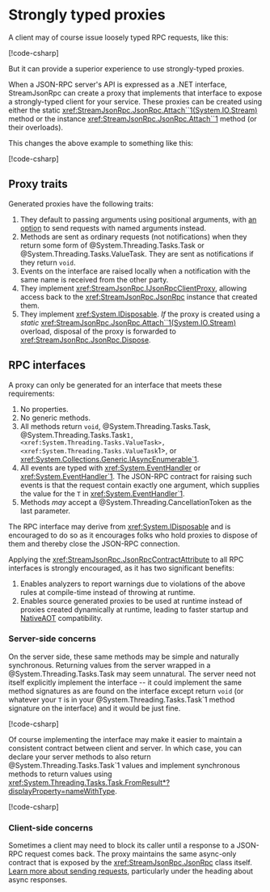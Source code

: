 # Strongly typed proxies

A client may of course issue loosely typed RPC requests, like this:

[!code-csharp[](../../samples/Proxies.cs#WithoutProxies)]

But it can provide a superior experience to use strongly-typed proxies.

When a JSON-RPC server's API is expressed as a .NET interface, StreamJsonRpc can create a proxy that implements that interface
to expose a strongly-typed client for your service.
These proxies can be created using either the static <xref:StreamJsonRpc.JsonRpc.Attach``1(System.IO.Stream)> method or the instance <xref:StreamJsonRpc.JsonRpc.Attach``1> method (or their overloads).

This changes the above example to something like this:

[!code-csharp[](../../samples/Proxies.cs#WithProxies)]

## Proxy traits

Generated proxies have the following traits:

1. They default to passing arguments using positional arguments, with [an option](xref:StreamJsonRpc.JsonRpcProxyOptions.ServerRequiresNamedArguments) to send requests with named arguments instead.
1. Methods are sent as ordinary requests (not notifications) when they return some form of @System.Threading.Tasks.Task or @System.Threading.Tasks.ValueTask.
   They are sent as notifications if they return `void`.
1. Events on the interface are raised locally when a notification with the same name is received from the other party.
1. They implement <xref:StreamJsonRpc.IJsonRpcClientProxy>, allowing access back to the <xref:StreamJsonRpc.JsonRpc> instance that created them.
1. They implement <xref:System.IDisposable>.
   *If* the proxy is created using a *static* <xref:StreamJsonRpc.JsonRpc.Attach``1(System.IO.Stream)> overload, disposal of the proxy is forwarded to <xref:StreamJsonRpc.JsonRpc.Dispose>.

## RPC interfaces

A proxy can only be generated for an interface that meets these requirements:

1. No properties.
1. No generic methods.
1. All methods return `void`, @System.Threading.Tasks.Task, @System.Threading.Tasks.Task`1, <xref:System.Threading.Tasks.ValueTask>, <xref:System.Threading.Tasks.ValueTask`1>, or <xref:System.Collections.Generic.IAsyncEnumerable`1>.
1. All events are typed with <xref:System.EventHandler> or <xref:System.EventHandler`1>. The JSON-RPC contract for raising such events is that the request contain exactly one argument, which supplies the value for the `T` in <xref:System.EventHandler`1>.
1. Methods *may* accept a @System.Threading.CancellationToken as the last parameter.

The RPC interface may derive from <xref:System.IDisposable> and is encouraged to do so as it encourages folks who hold proxies to dispose of them and thereby close the JSON-RPC connection.

Applying the <xref:StreamJsonRpc.JsonRpcContractAttribute> to all RPC interfaces is strongly encouraged, as it has two significant benefits:

1. Enables analyzers to report warnings due to violations of the above rules at compile-time instead of throwing at runtime.
1. Enables source generated proxies to be used at runtime instead of proxies created dynamically at runtime, leading to faster startup and [NativeAOT](nativeAOT.md) compatibility.

### Server-side concerns

On the server side, these same methods may be simple and naturally synchronous.
Returning values from the server wrapped in a @System.Threading.Tasks.Task may seem unnatural.
The server need not itself explicitly implement the interface -- it could implement the same method signatures as are found on the interface except return `void` (or whatever your `T` is in your @System.Threading.Tasks.Task`1 method signature on the interface) and it would be just fine.

[!code-csharp[](../../samples/Proxies.cs#ServerWithoutInterface)]

Of course implementing the interface may make it easier to maintain a consistent contract between client and server.
In which case, you can declare your server methods to also return @System.Threading.Tasks.Task`1 values and implement synchronous methods to return values using <xref:System.Threading.Tasks.Task.FromResult*?displayProperty=nameWithType>.

[!code-csharp[](../../samples/Proxies.cs#ServerWithInterface)]

### Client-side concerns

Sometimes a client may need to block its caller until a response to a JSON-RPC request comes back.
The proxy maintains the same async-only contract that is exposed by the <xref:StreamJsonRpc.JsonRpc> class itself.
[Learn more about sending requests](sendrequest.md), particularly under the heading about async responses.
